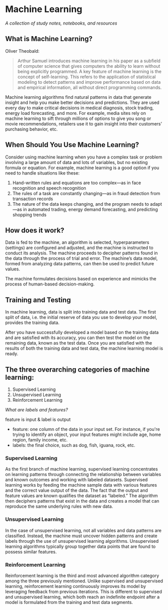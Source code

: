 # Machine Learning
*A collection of study notes, notebooks, and resources*
<br/>
## What is Machine Learning?
  Oliver Theobald:
  <blockquote>
  Arthur Samuel introduces machine learning in his paper as a subfield of
  computer science that gives computers the ability to learn without being
  explicitly programmed. A key feature of machine learning is the concept of self-learning. This refers to the application of statistical modeling to detect           patterns and improve performance based on data and empirical information, all without direct programming commands.
  </blockquote>
  Machine learning algorithms find natural patterns in data that generate insight and help you make better decisions and predictions. They are used every day to make critical decisions in medical diagnosis, stock trading, energy load forecasting, and more. For example, media sites rely on machine learning to sift through millions of options to give you song or movie recommendations, retailers use it to gain insight into their customers’ purchasing behavior, etc.
  
## When Should You Use Machine Learning?
  <p>Consider using machine learning when you have a complex task or problem involving a large amount of data and lots of variables, but no existing formula or equation. For example, machine learning is a good option if you need to handle situations like these:</p>
<ol>
<li>Hand-written rules and equations are too complex—as in face recognition and speech recognition</li>
<li>The rules of a task are constantly changing—as in fraud detection from transaction records</li>
<li>The nature of the data keeps changing, and the program needs to adapt—as in automated trading, energy demand forecasting, and predicting shopping trends</li>  
</ol>

## How does it work?
  <p>Data is fed to the machine, an algorithm is selected, hyperparameters (settings) are configured and adjusted, and the machine is instructed to conduct its analysis. The machine proceeds to decipher patterns found in the data through the process of trial and error. The machine’s data model, formed from analyzing data patterns, can then be used to predict future values.</p>
  <p>The machine formulates decisions based on experience and mimicks the process of human-based decision-making.</p>

## Training and Testing
<p>In machine learning, data is split into training data and test data. The first split of data, i.e. the initial reserve of data you use to develop your model, provides the training data.</p>
<p>After you have successfully developed a model based on the training data and are satisfied with its accuracy, you can then test the model on the remaining data, known as the test data. Once you are satisfied with the results of both the training data and test data, the machine learning model is ready.</p>

## The three overarching categories of machine learning:
   1. Supervised Learning
   2. Unsupervised Learning
   3. Reinforcement Learning

<p><i>What are labels and features?</i></p>
  <span>feature is input & label is output</span>
<ul>
<li>feature: one column of the data in your input set. For instance, if you're trying to identify an object, your input features might include age, home region, family income, etc.</li>
  <li>labels: the final choice, such as dog, fish, iguana, rock, etc.</li>
</ul>

### Supervised Learning
  As the first branch of machine learning, supervised learning concentrates on learning patterns through connecting the relationship between variables and known outcomes and working with labeled datasets. Supervised learning works by feeding the machine sample data with various features and the correct value output of the data. The fact that the output and feature values are known qualifies the dataset as “labeled.” The algorithm then deciphers patterns that exist in the data and creates a model that can reproduce the same underlying rules with new data.
  
### Unsupervised Learning
  In the case of unsupervised learning, not all variables and data patterns are classified. Instead, the machine must uncover hidden patterns and create labels through the use of unsupervised learning algorithms. Unsupervised learning algorithms typically group together data points that are found to possess similar features.
   
### Reinforcement Learning
  Reinforcement learning is the third and most advanced algorithm category among the three previously mentioned. Unlike supervised and unsupervised learning, reinforcement learning continuously improves its model by leveraging feedback from previous iterations. This is different to supervised and unsupervised learning, which both reach an indefinite endpoint after a model is formulated from the training and test data segments.
